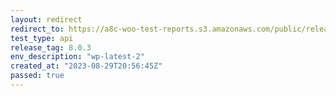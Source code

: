 ```yaml
---
layout: redirect
redirect_to: https://a8c-woo-test-reports.s3.amazonaws.com/public/release/8.0.3/wp-latest-2/api/index.html
test_type: api
release_tag: 8.0.3
env_description: "wp-latest-2"
created_at: "2023-08-29T20:56:45Z"
passed: true
---
```


